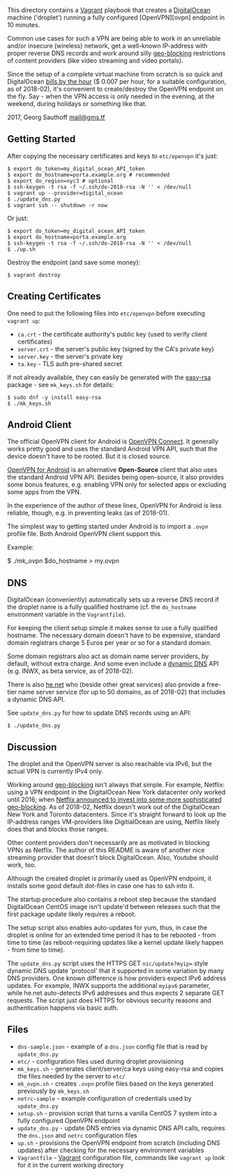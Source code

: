 This directory contains a [Vagrant][vagrant] playbook that
creates a [DigitalOcean][do] machine ('droplet') running a fully
configured [OpenVPN][ovpn] endpoint in 10 minutes.

Common use cases for such a VPN are being able to work in an
unreliable and/or insecure (wireless) network, get a well-known
IP-address with proper reverse DNS records and work around silly
[geo-blocking][geo] restrictions of content providers (like video
streaming and video portals).

Since the setup of a complete virtual machine from scratch is so
quick and DigitalOcean [bills by the hour][dop] ($ 0.007
per hour, for a suitable configuration, as of 2018-02), it's convenient to
create/destroy the OpenVPN endpoint on the fly. Say - when the
VPN access is only needed in the evening, at the weekend, during
holidays or something like that.

2017, Georg Sauthoff <mail@gms.tf>

## Getting Started

After copying the necessary certificates and keys to `etc/openvpn` it's just:

    $ export do_token=my_digital_ocean_API_token
    $ export do_hostname=porta.example.org # recommended
    $ export do_region=nyc3 # optional
    $ ssh-keygen -t rsa -f ~/.ssh/do-2018-rsa -N '' < /dev/null
    $ vagrant up --provider=digital_ocean
    $ ./update_dns.py
    $ vagrant ssh -- shutdown -r now

Or  just:

    $ export do_token=my_digital_ocean_API_token
    $ export do_hostname=porta.example.org
    $ ssh-keygen -t rsa -f ~/.ssh/do-2018-rsa -N '' < /dev/null
    $ ./up.sh

Destroy the endpoint (and save some money):

    $ vagrant destroy

## Creating Certificates

One need to put the following files into `etc/openvpn` before
executing `vagrant up`:

- `ca.crt` - the certificate authority's public key (used to
  verify client certificates)
- `server.crt` - the server's public key (signed by the CA's
  private key)
- `server.key` - the server's private key
- `ta.key` - TLS auth pre-shared secret

If not already available, they can easily be generated with the
[easy-rsa][easy-rsa] package - see `mk_keys.sh` for details:

    $ sudo dnf -y install easy-rsa
    $ ./mk_keys.sh

## Android Client

The official OpenVPN client for Android is [OpenVPN
Connect][android-con]. It generally works pretty good and uses
the standard Android VPN API, such that the device doesn't have
to be rooted. But it is closed source.

[OpenVPN for Android][android-open] is an alternative
**Open-Source** client that also uses the standard Android VPN
API. Besides being open-source, it also provides some bonus
features, e.g. enabling VPN only for selected apps or excluding
some apps from the VPN.

In the experience of the author of these lines, OpenVPN for
Android is less reliable, though, e.g. in preventing leaks (as of
2018-01).

The simplest way to getting started under Android is to import a
`.ovpn` profile file. Both Android OpenVPN client support this.

Example:

   $ ./mk_ovpn $do_hostname > my.ovpn


## DNS

DigitalOcean (conveniently) automatically sets up a reverse DNS
record if the droplet name is a fully qualified hostname (cf.
the `do_hostname` environment variable in the `Vagrantfile`).

For keeping the client setup simple it makes sense to use a fully
qualified hostname. The necessary domain doesn't have to be
expensive, standard domain registrars charge 5 Euros per year or so
for a standard domain.

Some domain registrars also act as domain name server providers,
by default, without extra charge. And some even include a [dynamic
DNS][ddns] API (e.g. INWX, as beta service, as of 2018-02).

There is also [he.net][he] who (beside other great services) also
provide a free-tier name server service (for up to 50 domains, as
of 2018-02) that includes a dynamic DNS API.

See `update_dns.py` for how to update DNS records using an API:

    $ ./update_dns.py


## Discussion

The droplet and the OpenVPN server is also reachable via IPv6,
but the actual VPN is currently IPv4 only.

Working around [geo-blocking][geo] isn't always that simple. For
example, Netflix: using a VPN endpoint in the DigitalOcean New
York datacenter only worked until 2016; when [Netflix announced to
invest into some more sophisticated geo-blocking][tf]. As of 2018-02,
Netflix doesn't work out of the DigitalOcean New York and Toronto
datacenters. Since it's straight forward to look up the
IP-address ranges VM-providers like DigitialOcean are using,
Netflix likely does that and blocks those ranges.

Other content providers don't necessarily are as motivated in
blocking VPNs as Netflix. The author of this README is aware of
another nice streaming provider that doesn't block DigitalOcean.
Also, Youtube should work, too.

Although the created droplet is primarily used as OpenVPN
endpoint, it installs some good default dot-files in case one has
to ssh into it.

The startup procedure also contains a reboot step because the
standard DigitalOcean CentOS image isn't update'd between
releases such that the first package update likely requires a
reboot.

The setup script also enables auto-updates for yum, thus, in case
the droplet is online for an extended time period it has to be
rebooted - from time to time (as reboot-requiring updates like a
kernel update likely happen - from time to time).

The `update_dns.py` script uses the HTTPS GET `nic/update?myip=`
style dynamic DNS update 'protocol' that it supported in some
variation by many DNS providers. One known difference is how
providers expect IPv6 address updates. For example, INWX supports
the additional `myipv6` parameter, while he.net auto-detects IPv6
addresses and thus expects 2 separate GET requests. The script
just does HTTPS for obvious security reasons and authentication
happens via basic auth.

## Files

- `dns-sample.json` - example of a `dns.json` config file that
   is read by `update_dns.py`
- `etc/` - configuration files used during droplet provisioning
- `mk_keys.sh` - generates client/server/ca keys using
  easy-rsa and copies the files needed by the server to `etc/`
- `mk_ovpn.sh` - creates `.ovpn` profile files based on the keys
  generated previously by `mk_keys.sh`
- `netrc-sample` - example configuration of credentials used by
  `update_dns.py`
- `setup.sh` - provision script that turns a vanilla CentOS 7
  system into a fully configured OpenVPN endpoint
- `update_dns.py` - update DNS entries via dynamic DNS API calls,
  requires the `dns.json` and `netrc` configuration files
- `up.sh` - provisions the OpenVPN endpoint from scratch
  (including DNS updates) after
  checking for the necessary environment variables
- `Vagrantfile` - [Vagrant][vagrant] configuration file, commands
  like `vagrant up` look for it in the current working directory

[easy-rsa]: https://github.com/OpenVPN/easy-rsa
[vagrant]: https://en.wikipedia.org/wiki/Vagrant_(software)
[do]: https://en.wikipedia.org/wiki/DigitalOcean
[dop]: https://www.digitalocean.com/pricing/
[openvpn]: https://en.wikipedia.org/wiki/OpenVPN
[geo]: https://en.wikipedia.org/wiki/Geo-blocking
[ddns]: https://en.wikipedia.org/wiki/Dynamic_DNS
[he]: https://dns.he.net/
[tf]: https://torrentfreak.com/netflix-vpn-blockade-backlash-doesnt-hurt-us-190416/
[android-con]: https://play.google.com/store/apps/details?id=net.openvpn.openvpn
[android-open]: https://play.google.com/store/apps/details?id=de.blinkt.openvpn
